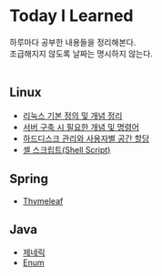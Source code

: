 # Today I Learned
하루마다 공부한 내용들을 정리해본다.  
조급해지지 않도록 날짜는 명시하지 않는다.
<br/>
<br/>

## Linux
- [리눅스 기본 정의 및 개념 정리](https://github.com/RadiantK/TIL/blob/main/Liunx/Linux_definition.md)
- [서버 구축 시 필요한 개념 및 명령어](https://github.com/RadiantK/TIL/blob/main/Liunx/server_build_concept_command.md)
- [하드디스크 관리와 사용자별 공간 할당](https://github.com/RadiantK/TIL/blob/main/Liunx/HardDisk_Manage.md)
- [셸 스크립트(Shell Script)](https://github.com/RadiantK/TIL/blob/main/Liunx/Shell_Script.md)

## Spring
- [Thymeleaf](https://github.com/RadiantK/TIL/blob/main/Spring/Thymeleaf.md)


## Java
- [제네릭](https://github.com/RadiantK/TIL/blob/main/Java/Generic.md)
- [Enum](https://github.com/RadiantK/TIL/blob/main/Java/Enum.md)
